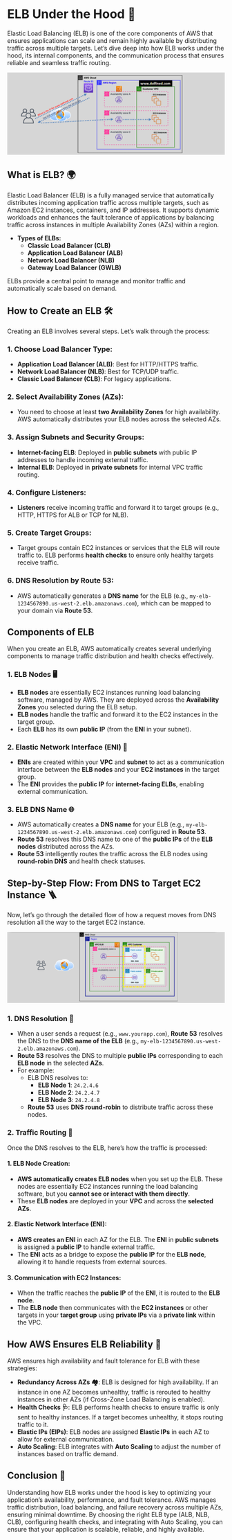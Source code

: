 # **ELB Under the Hood 🔧**

Elastic Load Balancing (ELB) is one of the core components of AWS that ensures applications can scale and remain highly available by distributing traffic across multiple targets. Let’s dive deep into how ELB works under the hood, its internal components, and the communication process that ensures reliable and seamless traffic routing.

![---](images/elb.png)

## **What is ELB? 🌍**

Elastic Load Balancer (ELB) is a fully managed service that automatically distributes incoming application traffic across multiple targets, such as Amazon EC2 instances, containers, and IP addresses. It supports dynamic workloads and enhances the fault tolerance of applications by balancing traffic across instances in multiple Availability Zones (AZs) within a region.

- **Types of ELBs:**
  - **Classic Load Balancer (CLB)**
  - **Application Load Balancer (ALB)**
  - **Network Load Balancer (NLB)**
  - **Gateway Load Balancer (GWLB)**

ELBs provide a central point to manage and monitor traffic and automatically scale based on demand.

## **How to Create an ELB 🛠️**

Creating an ELB involves several steps. Let’s walk through the process:

### **1. Choose Load Balancer Type**:

- **Application Load Balancer (ALB)**: Best for HTTP/HTTPS traffic.
- **Network Load Balancer (NLB)**: Best for TCP/UDP traffic.
- **Classic Load Balancer (CLB)**: For legacy applications.

### **2. Select Availability Zones (AZs)**:

- You need to choose at least **two Availability Zones** for high availability. AWS automatically distributes your ELB nodes across the selected AZs.

### **3. Assign Subnets and Security Groups**:

- **Internet-facing ELB**: Deployed in **public subnets** with public IP addresses to handle incoming external traffic.
- **Internal ELB**: Deployed in **private subnets** for internal VPC traffic routing.

### **4. Configure Listeners**:

- **Listeners** receive incoming traffic and forward it to target groups (e.g., HTTP, HTTPS for ALB or TCP for NLB).

### **5. Create Target Groups**:

- Target groups contain EC2 instances or services that the ELB will route traffic to. ELB performs **health checks** to ensure only healthy targets receive traffic.

### **6. DNS Resolution by Route 53**:

- AWS automatically generates a **DNS name** for the ELB (e.g., `my-elb-1234567890.us-west-2.elb.amazonaws.com`), which can be mapped to your domain via **Route 53**.

## **Components of ELB**

When you create an ELB, AWS automatically creates several underlying components to manage traffic distribution and health checks effectively.

### **1. ELB Nodes 🖥️**

- **ELB nodes** are essentially EC2 instances running load balancing software, managed by AWS. They are deployed across the **Availability Zones** you selected during the ELB setup.
- **ELB nodes** handle the traffic and forward it to the EC2 instances in the target group.
- Each **ELB** has its own **public IP** (from the **ENI** in your subnet).

### **2. Elastic Network Interface (ENI) 📇**

- **ENIs** are created within your **VPC** and **subnet** to act as a communication interface between the **ELB nodes** and your **EC2 instances** in the target group.
- The **ENI** provides the **public IP** for **internet-facing ELBs**, enabling external communication.

### **3. ELB DNS Name 🌐**

- AWS automatically creates a **DNS name** for your ELB (e.g., `my-elb-1234567890.us-west-2.elb.amazonaws.com`) configured in **Route 53**.
- **Route 53** resolves this DNS name to one of the **public IPs** of the **ELB nodes** distributed across the AZs.
- **Route 53** intelligently routes the traffic across the ELB nodes using **round-robin DNS** and health check statuses.

## **Step-by-Step Flow: From DNS to Target EC2 Instance 🪜**

Now, let’s go through the detailed flow of how a request moves from DNS resolution all the way to the target EC2 instance.

![elb-components-in-details](images/elb-components-in-details.png)

### **1. DNS Resolution 🧭**

- When a user sends a request (e.g., `www.yourapp.com`), **Route 53** resolves the DNS to the **DNS name of the ELB** (e.g., `my-elb-1234567890.us-west-2.elb.amazonaws.com`).
- **Route 53** resolves the DNS to multiple **public IPs** corresponding to each **ELB node** in the selected **AZs**.
- For example:
  - ELB DNS resolves to:
    - **ELB Node 1**: `24.2.4.6`
    - **ELB Node 2**: `24.2.4.7`
    - **ELB Node 3**: `24.2.4.8`
  - **Route 53** uses **DNS round-robin** to distribute traffic across these nodes.

### **2. Traffic Routing 🎯**

Once the DNS resolves to the ELB, here’s how the traffic is processed:

#### **1. ELB Node Creation:**

- **AWS automatically creates ELB nodes** when you set up the ELB. These nodes are essentially EC2 instances running the load balancing software, but you **cannot see or interact with them directly**.
- These **ELB nodes** are deployed in your **VPC** and across the **selected AZs**.

#### **2. Elastic Network Interface (ENI):**

- **AWS creates an ENI** in each AZ for the ELB. The **ENI** in **public subnets** is assigned a **public IP** to handle external traffic.
- The **ENI** acts as a bridge to expose the **public IP** for the **ELB node**, allowing it to handle requests from external sources.

#### **3. Communication with EC2 Instances:**

- When the traffic reaches the **public IP** of the **ENI**, it is routed to the **ELB node**.
- The **ELB node** then communicates with the **EC2 instances** or other targets in your **target group** using **private IPs** via a **private link** within the VPC.

## **How AWS Ensures ELB Reliability 💪**

AWS ensures high availability and fault tolerance for ELB with these strategies:

- **Redundancy Across AZs 🏘️**: ELB is designed for high availability. If an instance in one AZ becomes unhealthy, traffic is rerouted to healthy instances in other AZs (if Cross-Zone Load Balancing is enabled).
- **Health Checks 🩺**: ELB performs health checks to ensure traffic is only sent to healthy instances. If a target becomes unhealthy, it stops routing traffic to it.
- **Elastic IPs (EIPs)**: ELB nodes are assigned **Elastic IPs** in each AZ to allow for external communication.
- **Auto Scaling**: ELB integrates with **Auto Scaling** to adjust the number of instances based on traffic demand.

## **Conclusion 🎯**

Understanding how ELB works under the hood is key to optimizing your application’s availability, performance, and fault tolerance. AWS manages traffic distribution, load balancing, and failure recovery across multiple AZs, ensuring minimal downtime. By choosing the right ELB type (ALB, NLB, CLB), configuring health checks, and integrating with Auto Scaling, you can ensure that your application is scalable, reliable, and highly available.
